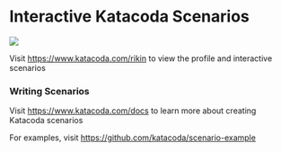 # Interactive Katacoda Scenarios

[![](http://shields.katacoda.com/katacoda/rikin/count.svg)](https://www.katacoda.com/rikin "Get your profile on Katacoda.com")

Visit https://www.katacoda.com/rikin to view the profile and interactive scenarios

### Writing Scenarios
Visit https://www.katacoda.com/docs to learn more about creating Katacoda scenarios

For examples, visit https://github.com/katacoda/scenario-example
